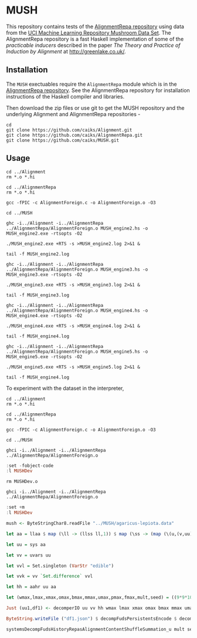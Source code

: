 # MUSH

This repository contains tests of the [AlignmentRepa repository](https://github.com/caiks/AlignmentRepa) using data from the [UCI Machine Learning Repository Mushroom Data Set](https://archive.ics.uci.edu/ml/datasets/mushroom). The AlignmentRepa repository is a fast Haskell implementation of some of the *practicable inducers* described in the paper *The Theory and Practice of Induction by Alignment* at http://greenlake.co.uk/. 

## Installation

The `MUSH` exectuables require the `AlignmentRepa` module which is in the [AlignmentRepa repository](https://github.com/caiks/AlignmentRepa). See the AlignmentRepa repository for installation instructions of the Haskell compiler and libraries.

Then download the zip files or use git to get the MUSH repository and the underlying Alignment and AlignmentRepa repositories -
```
cd
git clone https://github.com/caiks/Alignment.git
git clone https://github.com/caiks/AlignmentRepa.git
git clone https://github.com/caiks/MUSH.git
```

## Usage

```
cd ../Alignment
rm *.o *.hi

cd ../AlignmentRepa
rm *.o *.hi

gcc -fPIC -c AlignmentForeign.c -o AlignmentForeign.o -O3

cd ../MUSH

ghc -i../Alignment -i../AlignmentRepa ../AlignmentRepa/AlignmentForeign.o MUSH_engine2.hs -o MUSH_engine2.exe -rtsopts -O2

./MUSH_engine2.exe +RTS -s >MUSH_engine2.log 2>&1 &

tail -f MUSH_engine2.log

ghc -i../Alignment -i../AlignmentRepa ../AlignmentRepa/AlignmentForeign.o MUSH_engine3.hs -o MUSH_engine3.exe -rtsopts -O2

./MUSH_engine3.exe +RTS -s >MUSH_engine3.log 2>&1 &

tail -f MUSH_engine3.log

ghc -i../Alignment -i../AlignmentRepa ../AlignmentRepa/AlignmentForeign.o MUSH_engine4.hs -o MUSH_engine4.exe -rtsopts -O2

./MUSH_engine4.exe +RTS -s >MUSH_engine4.log 2>&1 &

tail -f MUSH_engine4.log

ghc -i../Alignment -i../AlignmentRepa ../AlignmentRepa/AlignmentForeign.o MUSH_engine5.hs -o MUSH_engine5.exe -rtsopts -O2

./MUSH_engine5.exe +RTS -s >MUSH_engine5.log 2>&1 &

tail -f MUSH_engine4.log
```

To experiment with the dataset in the interpreter,
```
cd ../Alignment
rm *.o *.hi

cd ../AlignmentRepa
rm *.o *.hi

gcc -fPIC -c AlignmentForeign.c -o AlignmentForeign.o -O3

cd ../MUSH

ghci -i../Alignment -i../AlignmentRepa ../AlignmentRepa/AlignmentForeign.o
```

```hs
:set -fobject-code
:l MUSHDev
```

```
rm MUSHDev.o

ghci -i../Alignment -i../AlignmentRepa ../AlignmentRepa/AlignmentForeign.o
```

```hs
:set +m
:l MUSHDev

mush <- ByteStringChar8.readFile "../MUSH/agaricus-lepiota.data"

let aa = llaa $ map (\ll -> (llss ll,1)) $ map (\ss -> (map (\(u,(v,uu)) -> (VarStr v,ValStr (fromJust (lookup u uu)))) (zip ss names))) $ map (\l -> filter (/=',') l) $ lines $ ByteStringChar8.unpack $ mush

let uu = sys aa

let vv = uvars uu

let vvl = Set.singleton (VarStr "edible")

let vvk = vv `Set.difference` vvl

let hh = aahr uu aa

let (wmax,lmax,xmax,omax,bmax,mmax,umax,pmax,fmax,mult,seed) = ((9*9*10), 8, (9*9*10), 20, (20*3), 3, (9*9*10), 1, 1, 1, 1)

Just (uu1,df1) <- decomperIO uu vv hh wmax lmax xmax omax bmax mmax umax pmax fmax mult seed

ByteString.writeFile ("df1.json") $ decompFudsPersistentsEncode $ decompFudsPersistent df1

systemsDecompFudsHistoryRepasAlignmentContentShuffleSummation_u mult seed uu1 df1 hh
```

